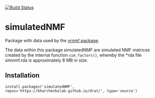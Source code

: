 [![Build Status](https://travis-ci.org/kharchenkolab/simulatedNMF.svg?branch=main)](https://travis-ci.com/github/kharchenkolab/simulatedNMF)


# simulatedNMF

Package with data used by the [vrnmf package](https://github.com/kharchenkolab/vrnmf).

The data within this package simulatedNMF are simulated NMF matrices created by the internal function `sim_factors()`, whereby the *rda file simnmf.rda is approximately 8 MB in size.

 
## Installation

```
install.packages('simulatedNMF', repos='https://kharchenkolab.github.io/drat/', type='source')
```
